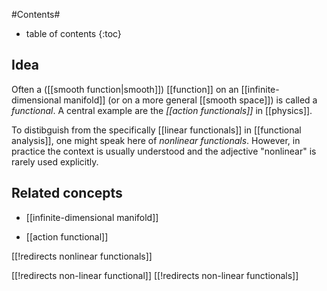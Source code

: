 
#Contents#
* table of contents
{:toc}

## Idea

Often a ([[smooth function|smooth]]) [[function]] on an [[infinite-dimensional manifold]] (or on a more general [[smooth space]]) is called a _functional_. A central example are the _[[action functionals]]_ in [[physics]].

To distibguish from the specifically [[linear functionals]] in [[functional analysis]], one might speak here of _nonlinear functionals_. However, in practice the context is usually understood and the adjective "nonlinear" is rarely used explicitly.

## Related concepts

* [[infinite-dimensional manifold]]

* [[action functional]]

[[!redirects nonlinear functionals]]

[[!redirects non-linear functional]]
[[!redirects non-linear functionals]]